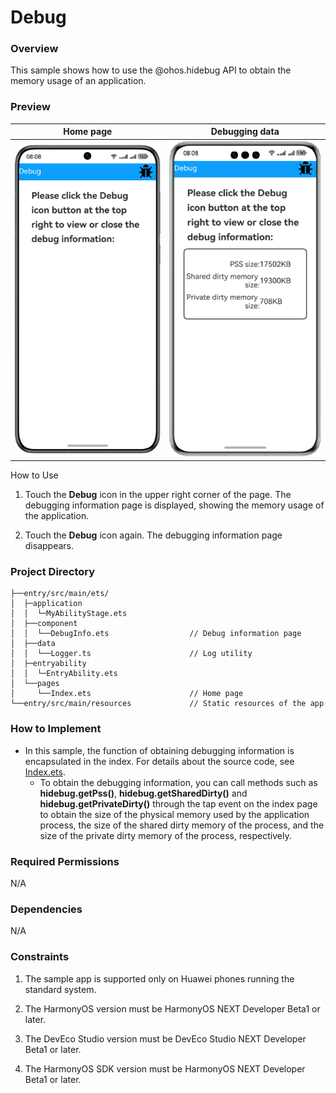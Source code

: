 # Debug

### Overview

This sample shows how to use the @ohos.hidebug API to obtain the memory usage of an application.

### Preview

| Home page                               |Debugging data|
|-----------------------------------|--------------------------------|
| ![](screenshots/device/index_EN.png) |![](screenshots/device/data_EN.png)|


How to Use

1. Touch the **Debug** icon in the upper right corner of the page. The debugging information page is displayed, showing the memory usage of the application.

2. Touch the **Debug** icon again. The debugging information page disappears.

### Project Directory

```
├──entry/src/main/ets/
│  ├─application
│  │  └─MyAbilityStage.ets     
│  ├──component
│  │  └──DebugInfo.ets                  // Debug information page
│  ├──data
│  │  └──Logger.ts                      // Log utility
│  ├─entryability
│  │  └─EntryAbility.ets
│  └──pages
│     └──Index.ets                      // Home page
└──entry/src/main/resources             // Static resources of the app
```
### How to Implement

* In this sample, the function of obtaining debugging information is encapsulated in the index. For details about the source code, see [Index.ets](entry/src/main/ets/pages/Index.ets).
    * To obtain the debugging information, you can call methods such as **hidebug.getPss()**, **hidebug.getSharedDirty()** and **hidebug.getPrivateDirty()** through the tap event on the index page to obtain the size of the physical memory used by the application process, the size of the shared dirty memory of the process, and the size of the private dirty memory of the process, respectively.
  
### Required Permissions

N/A

### Dependencies

N/A

### Constraints

1. The sample app is supported only on Huawei phones running the standard system.

2. The HarmonyOS version must be HarmonyOS NEXT Developer Beta1 or later.

3. The DevEco Studio version must be DevEco Studio NEXT Developer Beta1 or later.

4. The HarmonyOS SDK version must be HarmonyOS NEXT Developer Beta1 or later.
